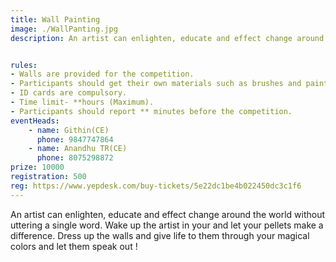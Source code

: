```yaml
---
title: Wall Painting
image: ./WallPanting.jpg
description: An artist can enlighten, educate and effect change around the world without uttering a single word. Wake up the artist in your and let your pellets make a difference. Dress up the walls and give life to them through your magical colors and let them speak out !


rules: 
- Walls are provided for the competition.
- Participants should get their own materials such as brushes and paints needed for the competition.
- ID cards are compulsory.
- Time limit- **hours (Maximum).
- Participants should report ** minutes before the competition.
eventHeads:
    - name: Githin(CE)
      phone: 9847747864
    - name: Anandhu TR(CE)
      phone: 8075298872
prize: 10000
registration: 500
reg: https://www.yepdesk.com/buy-tickets/5e22dc1be4b022450dc3c1f6
---
```

An artist can enlighten, educate and effect change around the world without uttering a single word. Wake up the artist in your and let your pellets make a difference. Dress up the walls and give life to them through your magical colors and let them speak out !
